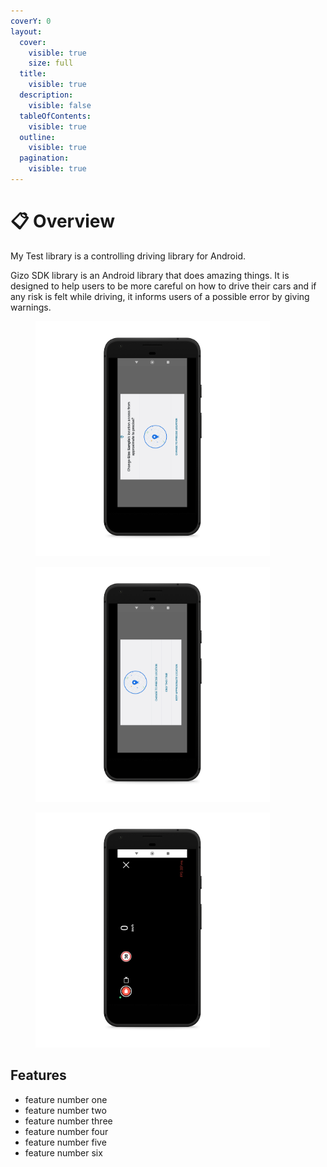 ```yaml
---
coverY: 0
layout:
  cover:
    visible: true
    size: full
  title:
    visible: true
  description:
    visible: false
  tableOfContents:
    visible: true
  outline:
    visible: true
  pagination:
    visible: true
---
```


# 📋 Overview

My Test library is a controlling driving library for Android.



Gizo SDK library is an Android library that does amazing things. It is designed to help users to be more careful on how to drive their cars and if any risk is felt while driving, it informs users of a possible error by giving warnings.

<div>

<figure><img src="../.gitbook/assets/Screenshot_2023-07-25-15-47-33-870_com.google.android.permissioncontroller_pixel_quite_black_portrait.png" alt="" width="375"><figcaption></figcaption></figure>

 

<figure><img src="../.gitbook/assets/Screenshot_2023-07-25-15-47-38-103_com.google.android.permissioncontroller_pixel_quite_black_portrait.png" alt="" width="375"><figcaption></figcaption></figure>

 

<figure><img src="../.gitbook/assets/Screenshot_2023-07-25-16-33-56-025_de.artificient.gizo_pixel_quite_black_portrait.png" alt="" width="375"><figcaption></figcaption></figure>

</div>

## Features

* feature number one
* feature number two
* feature number three
* feature number four
* feature number five
* feature number six
